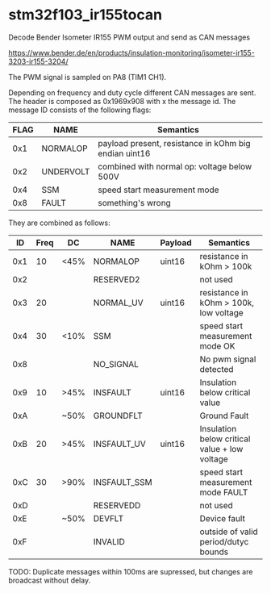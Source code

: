 # stm32f103_ir155tocan
Decode Bender Isometer IR155 PWM output and send as CAN messages

https://www.bender.de/en/products/insulation-monitoring/isometer-ir155-3203-ir155-3204/

The PWM signal is sampled on PA8 (TIM1 CH1).

Depending on frequency and duty cycle different CAN messages are sent.
The header is composed as 0x1969x908  with x the message id.
The message ID consists of the following flags:

| FLAG | NAME | Semantics |
|----  |---|--------------|
| 0x1 | NORMALOP   | payload present, resistance in kOhm big endian uint16 |
| 0x2 | UNDERVOLT  | combined with normal op: voltage below 500V |
| 0x4 | SSM        | speed start measurement mode |
| 0x8 | FAULT      | something's wrong |

They are combined as follows:

| ID   | Freq | DC | NAME | Payload | Semantics |
|----  |------|--- |-----|-------|--------------|
|  0x1 | 10   | <45% | NORMALOP    | uint16 | resistance in kOhm > 100k |
|  0x2 |      |      | RESERVED2   |        | not used
|  0x3 | 20   |      | NORMAL_UV   | uint16 | resistance in kOhm > 100k, low voltage |
|  0x4 | 30   | <10% | SSM         |        | speed start measurement mode OK
|  0x8 |      |      | NO_SIGNAL   |        |  No pwm signal detected
|  0x9 | 10   | >45% | INSFAULT    | uint16  | Insulation below critical value
|  0xA |      | ~50% | GROUNDFLT   |        | Ground Fault
|  0xB | 20   | >45% | INSFAULT_UV | uint16 | Insulation below critical value + low voltage |
|  0xC | 30   | >90% | INSFAULT_SSM|        | speed start measurement mode FAULT
|  0xD |      |      | RESERVEDD   |        | not used
|  0xE |      | ~50% | DEVFLT      |        | Device fault 
|  0xF |      |      | INVALID     |        | outside of valid period/dutyc bounds |


TODO: Duplicate messages within 100ms are supressed, but changes are broadcast without delay.
